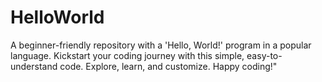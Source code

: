 # HelloWorld
A beginner-friendly repository with a 'Hello, World!' program in a popular language. Kickstart your coding journey with this simple, easy-to-understand code. Explore, learn, and customize. Happy coding!"
